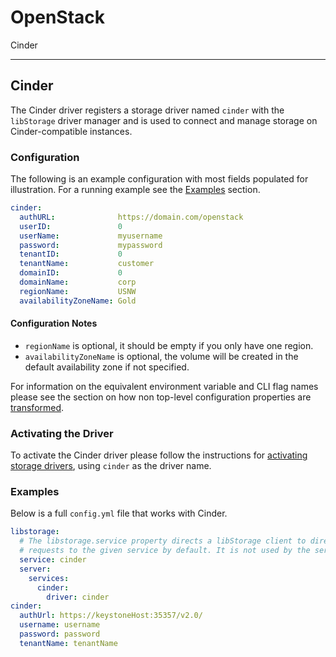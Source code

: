 # OpenStack

Cinder

---

## Cinder
The Cinder driver registers a storage driver named `cinder` with the
`libStorage` driver manager and is used to connect and manage storage on
Cinder-compatible instances.

### Configuration
The following is an example configuration with most fields populated for
illustration. For a running example see the
[Examples](#openstack-cinder-examples) section.

```yaml
cinder:
  authURL:              https://domain.com/openstack
  userID:               0
  userName:             myusername
  password:             mypassword
  tenantID:             0
  tenantName:           customer
  domainID:             0
  domainName:           corp
  regionName:           USNW
  availabilityZoneName: Gold
```

#### Configuration Notes
- `regionName` is optional, it should be empty if you only have one region.
- `availabilityZoneName` is optional, the volume will be created in the default
availability zone if not specified.

For information on the equivalent environment variable and CLI flag names
please see the section on how non top-level configuration properties are
[transformed](../servers/libstorage.md#configuration-properties).

### Activating the Driver
To activate the Cinder driver please follow the instructions for
[activating storage drivers](../servers/libstorage.md#storage-drivers),
using `cinder` as the driver name.

<a name="openstack-cinder-examples"></a>

### Examples
Below is a full `config.yml` file that works with Cinder.

```yaml
libstorage:
  # The libstorage.service property directs a libStorage client to direct its
  # requests to the given service by default. It is not used by the server.
  service: cinder
  server:
    services:
      cinder:
        driver: cinder
cinder:
  authUrl: https://keystoneHost:35357/v2.0/
  username: username
  password: password
  tenantName: tenantName
```
